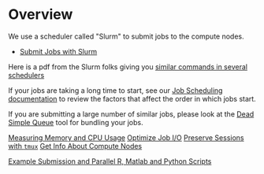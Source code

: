 # Overview

We use a scheduler called "Slurm" to submit jobs to the compute nodes.

* [Submit Jobs with Slurm](/node/9761)

Here is a pdf from the Slurm folks giving you [similar commands in several schedulers](https://slurm.schedmd.com/rosetta.pdf)

If your jobs are taking a long time to start, see our [Job Scheduling documentation](/clsuters-at-yale/fairshare) to review the factors that affect the order in which jobs start.

If you are submitting a large number of similar jobs, please look at the [Dead Simple Queue](/node/12756) tool for bundling your jobs.

[Measuring Memory and CPU Usage](/node/3765)
[Optimize Job I/O](/node/3743)
[Preserve Sessions with `tmux`](/node/12826)
[Get Info About Compute Nodes](/node/3766)

[Example Submission and Parallel R, Matlab and Python Scripts](https://github.com/ycrc/ycrc_example_scripts)